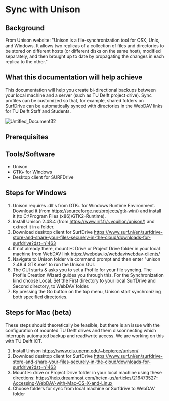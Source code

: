 # Sync with Unison

## Background

From Unison website: "Unison is a file-synchronization tool for OSX, Unix, and Windows. It allows two replicas of a collection of files and directories to be stored on different hosts (or different disks on the same host), modified separately, and then brought up to date by propagating the changes in each replica to the other." 

## What this documentation will help achieve
This documentation will help you create bi-directional backups between your local machine and a server (such as TU Delft project drive). Sync profiles can be customized so that, for example, shared folders on SurfDrive can be automatically synced with directories in the WebDAV links for TU Delft Staff and Students.

![Untitled_Document32](https://gitlab.tudelft.nl/acryan/data-management-for-researchers/-/wikis/uploads/635e3939d32a78f12d693351fb910adb/Untitled_Document32.png)

## Prerequisites

## Tools/Software
* Unison
* GTK+ for Windows
* Desktop client for SURFDrive

## Steps for Windows
1. Unison requires .dll's from GTK+ for Windows Runtime Environment. Download it (from https://sourceforge.net/projects/gtk-win/) and install it (to C:\Program Files (x86)\GTK2-Runtime).
2. Install Unison 2.48.4 (from https://www.irif.fr/~vouillon/unison/) and extract it in a folder.
3. Download desktop client for SurfDrive https://www.surf.nl/en/surfdrive-store-and-share-your-files-securely-in-the-cloud/downloads-for-surfdrive?dst=n1463
4. If not already there, mount H: Drive or Project Drive folder in your local machine from WebDAV link https://webdav.io/webdav/webdav-clients/ 
5. Navigate to Unison folder via command prompt and then enter "unison 2.48.4 GTK.exe" to run the Unison GUI.
6. The GUI starts & asks you to set a Profile for your file syncing. The Profile Creation Wizard guides you through this. For the Synchronization kind choose Local. Set the First directory to your local SurfDrive and Second directory, to WebDAV folder. 
7. By pressing the Go button on the top menu, Unison start synchronizing both specified directories. 

## Steps for Mac (beta)
These steps should theoretically be feasible, but there is an issue with the configuration of mounted TU Delft drives and them disconnecting which interrupts automated backup and read/write access. We are working on this with TU Delft ICT.

1. Install Unison https://www.cis.upenn.edu/~bcpierce/unison/
2. Download desktop client for SurfDrive https://www.surf.nl/en/surfdrive-store-and-share-your-files-securely-in-the-cloud/downloads-for-surfdrive?dst=n1463
3. Mount H: drive or Project Drive folder in your local machine using these directions: https://help.dreamhost.com/hc/en-us/articles/216473527-Accessing-WebDAV-with-Mac-OS-X-and-Linux
4. Choose folders for sync from local machine or Surfdrive to WebDAV folder


